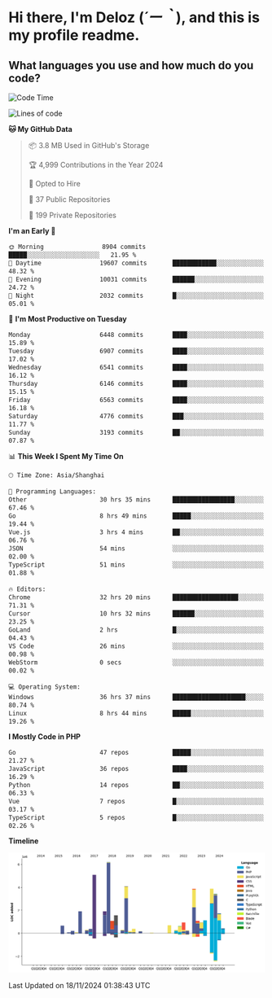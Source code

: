 # **Hi there, I'm Deloz (*´ー｀*), and this is my profile readme.**

## **What languages you use and how much do you code?**

<!--START_SECTION:waka-->
![Code Time](http://img.shields.io/badge/Code%20Time-5%2C067%20hrs%2042%20mins-blue)

![Lines of code](https://img.shields.io/badge/From%20Hello%20World%20I%27ve%20Written-43.6%20million%20lines%20of%20code-blue)

**🐱 My GitHub Data** 

> 📦 3.8 MB Used in GitHub's Storage 
 > 
> 🏆 4,999 Contributions in the Year 2024
 > 
> 💼 Opted to Hire
 > 
> 📜 37 Public Repositories 
 > 
> 🔑 199 Private Repositories 
 > 
**I'm an Early 🐤** 

```text
🌞 Morning                8904 commits        █████░░░░░░░░░░░░░░░░░░░░   21.95 % 
🌆 Daytime                19607 commits       ████████████░░░░░░░░░░░░░   48.32 % 
🌃 Evening                10031 commits       ██████░░░░░░░░░░░░░░░░░░░   24.72 % 
🌙 Night                  2032 commits        █░░░░░░░░░░░░░░░░░░░░░░░░   05.01 % 
```
📅 **I'm Most Productive on Tuesday** 

```text
Monday                   6448 commits        ████░░░░░░░░░░░░░░░░░░░░░   15.89 % 
Tuesday                  6907 commits        ████░░░░░░░░░░░░░░░░░░░░░   17.02 % 
Wednesday                6541 commits        ████░░░░░░░░░░░░░░░░░░░░░   16.12 % 
Thursday                 6146 commits        ████░░░░░░░░░░░░░░░░░░░░░   15.15 % 
Friday                   6563 commits        ████░░░░░░░░░░░░░░░░░░░░░   16.18 % 
Saturday                 4776 commits        ███░░░░░░░░░░░░░░░░░░░░░░   11.77 % 
Sunday                   3193 commits        ██░░░░░░░░░░░░░░░░░░░░░░░   07.87 % 
```


📊 **This Week I Spent My Time On** 

```text
🕑︎ Time Zone: Asia/Shanghai

💬 Programming Languages: 
Other                    30 hrs 35 mins      █████████████████░░░░░░░░   67.46 % 
Go                       8 hrs 49 mins       █████░░░░░░░░░░░░░░░░░░░░   19.44 % 
Vue.js                   3 hrs 4 mins        ██░░░░░░░░░░░░░░░░░░░░░░░   06.76 % 
JSON                     54 mins             ░░░░░░░░░░░░░░░░░░░░░░░░░   02.00 % 
TypeScript               51 mins             ░░░░░░░░░░░░░░░░░░░░░░░░░   01.88 % 

🔥 Editors: 
Chrome                   32 hrs 20 mins      ██████████████████░░░░░░░   71.31 % 
Cursor                   10 hrs 32 mins      ██████░░░░░░░░░░░░░░░░░░░   23.25 % 
GoLand                   2 hrs               █░░░░░░░░░░░░░░░░░░░░░░░░   04.43 % 
VS Code                  26 mins             ░░░░░░░░░░░░░░░░░░░░░░░░░   00.98 % 
WebStorm                 0 secs              ░░░░░░░░░░░░░░░░░░░░░░░░░   00.02 % 

💻 Operating System: 
Windows                  36 hrs 37 mins      ████████████████████░░░░░   80.74 % 
Linux                    8 hrs 44 mins       █████░░░░░░░░░░░░░░░░░░░░   19.26 % 
```

**I Mostly Code in PHP** 

```text
Go                       47 repos            █████░░░░░░░░░░░░░░░░░░░░   21.27 % 
JavaScript               36 repos            ████░░░░░░░░░░░░░░░░░░░░░   16.29 % 
Python                   14 repos            ██░░░░░░░░░░░░░░░░░░░░░░░   06.33 % 
Vue                      7 repos             █░░░░░░░░░░░░░░░░░░░░░░░░   03.17 % 
TypeScript               5 repos             █░░░░░░░░░░░░░░░░░░░░░░░░   02.26 % 
```



**Timeline**

![Lines of Code chart](https://raw.githubusercontent.com/deloz/deloz/main/assets/bar_graph.png)


 Last Updated on 18/11/2024 01:38:43 UTC
<!--END_SECTION:waka-->
